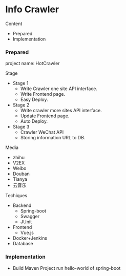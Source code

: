 # Info Crawler

Content

- Prepared
- Implementation



### Prepared

project name: HotCrawler

Stage

- Stage 1
  - Write Crawler one site API interface.
  - Write Frontend page.
  - Easy Deploy.
- Stage 2
  - Write  crawler more sites API interface.
  - Update Frontend page.
  - Auto Deploy.
- Stage 3
  - Crawler WeChat API
  - Storing information URL to DB.

Media

- zhihu
- V2EX
- Weibo
- Douban
- Tianya
- 云音乐

Techiques

- Backend
  - Spring-boot
  - Swagger
  - JUnit
- Frontend
  - Vue.js
- Docker+Jenkins
- Database

### Implementation

- Build Maven Project run hello-world of spring-boot
